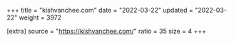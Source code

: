 +++
title = "kishvanchee.com"
date = "2022-03-22"
updated = "2022-03-22"
weight = 3972

[extra]
source = "https://kishvanchee.com/"
ratio = 35
size = 4
+++
